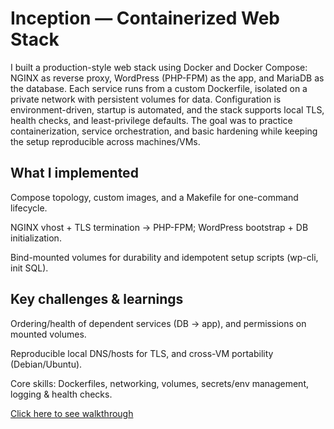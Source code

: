 # Inception — Containerized Web Stack
I built a production-style web stack using Docker and Docker Compose: NGINX as reverse proxy, WordPress (PHP-FPM) as the app, and MariaDB as the database. Each service runs from a custom Dockerfile, isolated on a private network with persistent volumes for data. Configuration is environment-driven, startup is automated, and the stack supports local TLS, health checks, and least-privilege defaults. The goal was to practice containerization, service orchestration, and basic hardening while keeping the setup reproducible across machines/VMs.

## What I implemented

Compose topology, custom images, and a Makefile for one-command lifecycle.

NGINX vhost + TLS termination → PHP-FPM; WordPress bootstrap + DB initialization.

Bind-mounted volumes for durability and idempotent setup scripts (wp-cli, init SQL).

## Key challenges & learnings

Ordering/health of dependent services (DB → app), and permissions on mounted volumes.

Reproducible local DNS/hosts for TLS, and cross-VM portability (Debian/Ubuntu).

Core skills: Dockerfiles, networking, volumes, secrets/env management, logging & health checks.

[Click here to see walkthrough](https://youtu.be/rduM96qmuDE "YouTube video")
